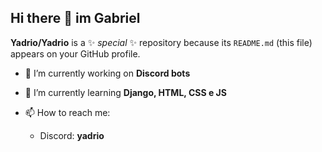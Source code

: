 ## Hi there 👋 im Gabriel


**Yadrio/Yadrio** is a ✨ _special_ ✨ repository because its `README.md` (this file) appears on your GitHub profile.

- 🔭 I’m currently working on **Discord bots** 

 
- 🌱 I’m currently learning **Django, HTML, CSS e JS**

- 📫 How to reach me:
  - Discord: **yadrio**

   
<!--
- 🔭 I’m currently working on ...
- 🌱 I’m currently learning ...
  - Aprendendo Django, HTML, CSS, JS
- 👯 I’m looking to collaborate on ...
- 🤔 I’m looking for help with ...
- 💬 Ask me about ...
- 📫 How to reach me: ...
- 😄 Pronouns: ...
- ⚡ Fun fact: ...
-->

